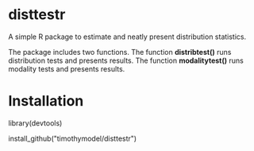 # disttestr
A simple R package to estimate and neatly present distribution statistics.

The package includes two functions. The function **distribtest()** runs distribution tests and presents results. The function **modalitytest()** runs modality tests and presents results.

# Installation

library(devtools)

install_github("timothymodel/disttestr")
